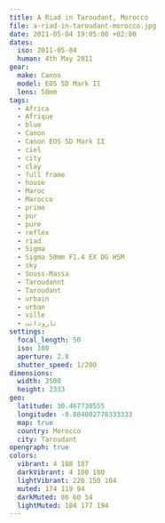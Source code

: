 ```yaml
---
title: A Riad in Taroudant, Morocco
file: a-riad-in-taroudant-morocco.jpg
date: 2011-05-04 19:05:00 +02:00
dates:
  iso: 2011-05-04
  human: 4th May 2011
gear:
  make: Canon
  model: EOS 5D Mark II
  lens: 50mm
tags:
  - Africa
  - Afrique
  - blue
  - Canon
  - Canon EOS 5D Mark II
  - ciel
  - city
  - clay
  - full frame
  - house
  - Maroc
  - Marocco
  - prime
  - pur
  - pure
  - reflex
  - riad
  - Sigma
  - Sigma 50mm F1.4 EX DG HSM
  - sky
  - Souss-Massa
  - Taroudannt
  - Taroudant
  - urbain
  - urban
  - ville
  - تارودانت
settings:
  focal_length: 50
  iso: 100
  aperture: 2.8
  shutter_speed: 1/200
dimensions:
  width: 3500
  height: 2333
geo:
  latitude: 30.467730555
  longitude: -8.884002778333333
  map: true
  country: Morocco
  city: Taroudant
opengraph: true
colors:
  vibrant: 4 108 187
  darkVibrant: 4 100 180
  lightVibrant: 226 150 104
  muted: 174 119 94
  darkMuted: 86 60 54
  lightMuted: 184 177 194
---
```



